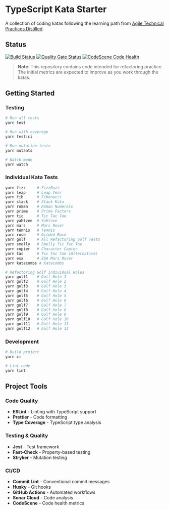 # TypeScript Kata Starter

A collection of coding katas following the learning path from [Agile Technical Practices Distilled](https://leanpub.com/agiletechnicalpracticesdistilled).

## Status

[![Build Status](https://github.com/pedromsantos/ts-kata/actions/workflows/main.yml/badge.svg)](https://github.com/pedromsantos/ts-kata/actions/workflows/main.yml)
[![Quality Gate Status](https://sonarcloud.io/api/project_badges/measure?project=pedromsantos_ts-kata&metric=alert_status)](https://sonarcloud.io/summary/new_code?id=pedromsantos_ts-kata)
[![CodeScene Code Health](https://codescene.io/projects/39302/status-badges/code-health)](https://codescene.io/projects/39302)

> **Note**: This repository contains code intended for refactoring practice. The initial metrics are expected to improve as you work through the katas.

## Getting Started

### Testing

```sh
# Run all tests
yarn test

# Run with coverage
yarn test:ci

# Run mutation tests
yarn mutants

# Watch mode
yarn watch
```

### Individual Kata Tests

```sh
yarn fizz     # FizzBuzz
yarn leap     # Leap Year
yarn fib      # Fibonacci
yarn stack    # Stack Kata
yarn roman    # Roman Numerals
yarn prime    # Prime Factors
yarn tic      # Tic Tac Toe
yarn yahtzee  # Yahtzee
yarn mars     # Mars Rover
yarn tennis   # Tennis
yarn rose     # Gilded Rose
yarn golf     # All Refactoring Golf Tests
yarn smelly   # Smelly Tic Tac Toe
yarn copier   # Character Copier
yarn tac      # Tic Tac Toe (Alternative)
yarn esa      # ESA Mars Rover
yarn katacombs # Katacombs

# Refactoring Golf Individual Holes
yarn golf1    # Golf Hole 1
yarn golf2    # Golf Hole 2
yarn golf3    # Golf Hole 3
yarn golf4    # Golf Hole 4
yarn golf5    # Golf Hole 5
yarn golf6    # Golf Hole 6
yarn golf7    # Golf Hole 7
yarn golf8    # Golf Hole 8
yarn golf9    # Golf Hole 9
yarn golf10   # Golf Hole 10
yarn golf11   # Golf Hole 11
yarn golf12   # Golf Hole 12
```

### Development

```sh
# Build project
yarn ci

# Lint code
yarn lint
```

## Project Tools

### Code Quality

- **ESLint** - Linting with TypeScript support
- **Prettier** - Code formatting
- **Type Coverage** - TypeScript type analysis

### Testing & Quality

- **Jest** - Test framework
- **Fast-Check** - Property-based testing
- **Stryker** - Mutation testing

### CI/CD

- **Commit Lint** - Conventional commit messages
- **Husky** - Git hooks
- **GitHub Actions** - Automated workflows
- **Sonar Cloud** - Code analysis
- **CodeScene** - Code health metrics
